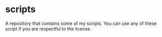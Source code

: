 # scripts
A repository that contains some of my scripts.
You can use any of these script if you are respectful to the license.
